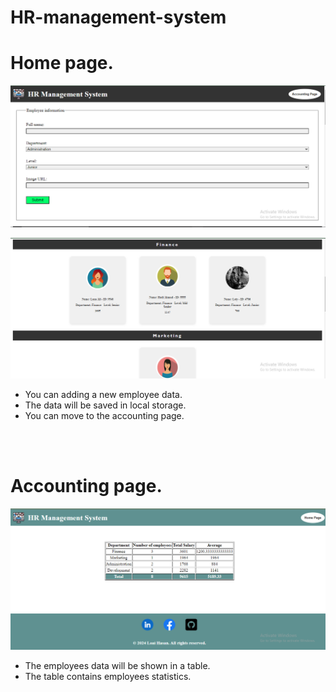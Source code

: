 # HR-management-system

# Home page.

![home page 1](assets/home_1.PNG)


![home page 2](assets/home_2.PNG)


* You can adding a new employee data.
* The data will be saved in local storage.
* You can move to the accounting page.


<br>
<br>


# Accounting page.


![accounting page 1](assets/accounting_1.PNG)


* The employees data will be shown in a table.
* The table contains employees statistics.



